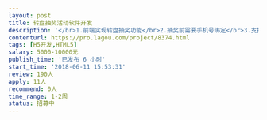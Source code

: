 ```yaml
---                
layout: post       
title: 转盘抽奖活动软件开发           
description: '</br>1.前端实现转盘抽奖功能</br>2.抽奖前需要手机号绑定</br>3.支持微信分享，每分享成功一次即可多获得一次抽奖机会</br>4.后台抽奖统计功能</br>5.后台可设置抽奖奖项、获奖概率</br>'     
contenturl: https://pro.lagou.com/project/8374.html      
tags: [H5开发,HTML5]            
salary: 5000-10000元          
publish_time: '已发布 6 小时'         
start_time: '2018-06-11 15:53:31'           
review: 190人                   
apply: 11人                   
recommend: 0人                   
time_range: 1-2周              
status: 招募中                  
---                 
```

